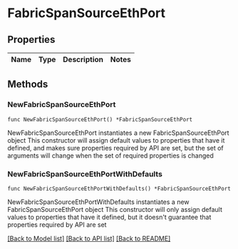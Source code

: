 # FabricSpanSourceEthPort

## Properties

Name | Type | Description | Notes
------------ | ------------- | ------------- | -------------

## Methods

### NewFabricSpanSourceEthPort

`func NewFabricSpanSourceEthPort() *FabricSpanSourceEthPort`

NewFabricSpanSourceEthPort instantiates a new FabricSpanSourceEthPort object
This constructor will assign default values to properties that have it defined,
and makes sure properties required by API are set, but the set of arguments
will change when the set of required properties is changed

### NewFabricSpanSourceEthPortWithDefaults

`func NewFabricSpanSourceEthPortWithDefaults() *FabricSpanSourceEthPort`

NewFabricSpanSourceEthPortWithDefaults instantiates a new FabricSpanSourceEthPort object
This constructor will only assign default values to properties that have it defined,
but it doesn't guarantee that properties required by API are set


[[Back to Model list]](../README.md#documentation-for-models) [[Back to API list]](../README.md#documentation-for-api-endpoints) [[Back to README]](../README.md)


